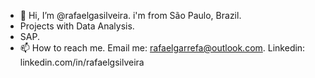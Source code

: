 - 👋 Hi, I’m @rafaelgasilveira. i'm from São Paulo, Brazil.
- Projects with Data Analysis.
- SAP.
- 📫 How to reach me. Email me: rafaelgarrefa@outlook.com. Linkedin: linkedin.com/in/rafaelgsilveira 

<!---
rafaelgasilveira/rafaelgasilveira is a ✨ special ✨ repository because its `README.md` (this file) appears on your GitHub profile.
You can click the Preview link to take a look at your changes.
--->

